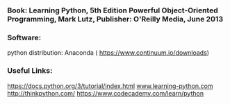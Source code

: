 
### Book: Learning Python, 5th Edition Powerful Object-Oriented Programming,  Mark Lutz, Publisher: O'Reilly Media, June 2013

### Software: 
python distribution: Anaconda ( https://www.continuum.io/downloads)

### Useful Links:
https://docs.python.org/3/tutorial/index.html
www.learning-python.com
http://thinkpython.com/
https://www.codecademy.com/learn/python

